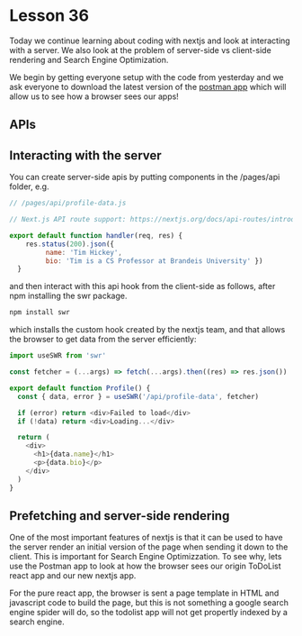 # Lesson 36
Today we continue learning about coding with nextjs and look at interacting with a server.
We also look at the problem of server-side vs client-side rendering and Search Engine Optimization.

We begin by getting everyone setup with the code from yesterday
and we ask everyone to download the latest version of the [postman app](https://www.postman.com/downloads/)
which will allow us to see how a browser sees our apps!

## APIs


## Interacting with the server
You can create server-side apis by putting components in the /pages/api folder, e.g.
``` javascript
// /pages/api/profile-data.js

// Next.js API route support: https://nextjs.org/docs/api-routes/introduction

export default function handler(req, res) {
    res.status(200).json({
         name: 'Tim Hickey', 
         bio: 'Tim is a CS Professor at Brandeis University' })
  }
```
and then interact with this api hook from the client-side as follows,
after npm installing the swr package.
``` bash
npm install swr
```
which installs the custom hook created by the nextjs team,
and that allows the browser to get data from the server efficiently:
``` javascript
import useSWR from 'swr'

const fetcher = (...args) => fetch(...args).then((res) => res.json())

export default function Profile() {
  const { data, error } = useSWR('/api/profile-data', fetcher)

  if (error) return <div>Failed to load</div>
  if (!data) return <div>Loading...</div>

  return (
    <div>
      <h1>{data.name}</h1>
      <p>{data.bio}</p>
    </div>
  )
}
```

## Prefetching and server-side rendering
One of the most important features of nextjs is that it can be used to have the server render an initial version
of the page when sending it down to the client. This is important for Search Engine Optimizzation. To see why, lets use
the Postman app to look at how the browser sees our origin ToDoList react app and our new nextjs app.

For the pure react app, the browser is sent a page template in HTML and javascript code to build the page, but this
is not something a google search engine spider will do, so the todolist app will not get propertly indexed by a search engine.
